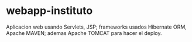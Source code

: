 # webapp-instituto
Aplicacion web usando Servlets, JSP; frameworks usados Hibernate ORM, Apache MAVEN; ademas Apache TOMCAT para hacer el deploy.
